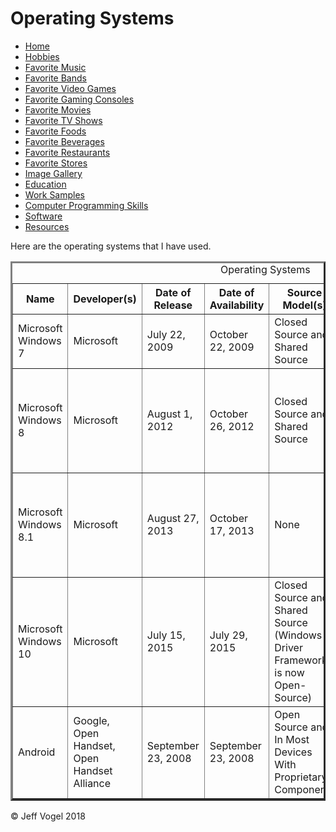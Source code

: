 <head>
		<link href="styles/Website About Me - main.md" rel="stylesheet"/>
	</head>
	<body>
		<div class = "header">
			<h1>Operating Systems</h1>
		</div>
		<div class = "nav">
			<ul>
				<li><a href="Website About Me - Main.md">Home</a></li>
				<li><a href="Website About Me - Hobbies.md">Hobbies</a></li>
				<li><a href="Website About Me - Favorite Music.md">Favorite Music</a></li>
				<li><a href="Website About Me - Favorite Bands.md">Favorite Bands</a></li>
				<li><a href="Website About Me - Favorite Video Games.md">Favorite Video Games</a></li>
				<li><a href="Website About Me - Favorite Gaming Consoles.md">Favorite Gaming Consoles</a></li>
				<li><a href="Website About Me - Favorite Movies.md">Favorite Movies</a></li>
				<li><a href="Website About Me - Favorite TV Shows.md">Favorite TV Shows</a></li>
				<li><a href="Website About Me - Favorite Foods.md">Favorite Foods</a></li>
				<li><a href="Website About Me - Favorite Beverages.md">Favorite Beverages</a></li>
				<li><a href="Website About Me - Favorite Restaurants.md">Favorite Restaurants</a></li>
				<li><a href="Website About Me - Favorite Stores.md">Favorite Stores</a></li>
				<li><a href="Website About Me - Image Gallery.md">Image Gallery</a></li>
				<li><a href="Website About Me - Education.md">Education</a></li>
				<li><a href="Website About Me - Work Samples.md">Work Samples</a></li>
				<li><a href="Website About Me - Computer Programming Skills.md">Computer Programming Skills</a></li>
				<li><a href="Website About Me - Software.md">Software</a></html>
				<li><a href="Website About Me - Resources.md">Resources</a></li>
			</ul>
		</div>
		<div class = "content">
			<p>Here are the operating systems that I have used.</p>
			<div id = "myOperatingSystemsDivElement">
				<table border = "3">
				<caption>Operating Systems</caption>
					<tr>
						<th>Name</th>
						<th>Developer(s)</th>
						<th>Date of Release</th>
						<th>Date of Availability</th>
						<th>Source Model(s)</th>
						<th>Kernel type</th>
						<th>Update Method(s)</th>
						<th>Resource Number</th>
					</tr>
					<tr>
						<td>Microsoft Windows 7</td>
						<td>Microsoft</td>
						<td>July 22, 2009</td>
						<td>October 22, 2009</td>
						<td>Closed Source and Shared Source</td>
						<td>Hybrid</td>
						<td>Windows Update</td>
						<td><a href="Website About Me - Resources.md">1</a></td>
					</tr>
					<tr>
						<td>Microsoft Windows 8</td>
						<td>Microsoft</td>
						<td>August 1, 2012</td>
						<td>October 26, 2012</td>
						<td>Closed Source and Shared Source</td>
						<td>Hybrid</td>
						<td>Windows Update, Windows Store, Windows Server Update Services</td>
						<td><a href="Website About Me - Resources.md">2</a></td>
					</tr>
					<tr>
						<td>Microsoft Windows 8.1</td>
						<td>Microsoft</td>
						<td>August 27, 2013</td>
						<td>October 17, 2013</td>
						<td>None</td>
						<td>Hybrid</td>
						<td>Windows Update, Windows Store, Windows Server Update Services</td>
						<td><a href="Website About Me - Resources.md">3</a></td>
					</tr>
					<tr>
						<td>Microsoft Windows 10</td>
						<td>Microsoft</td>
						<td>July 15, 2015</td>
						<td>July 29, 2015</td>
						<td>Closed Source and Shared Source (Windows Driver Frameworks is now Open-Source)</td>
						<td>Hybrid (Windows NT)</td>
						<td>Windows Update, Windows Store, Windows Server Update Services</td>
						<td><a href="Website About Me - Resources.md">4</a></td>
					</tr>
					<tr>
						<td>Android</td>
						<td>Google, Open Handset, Open Handset Alliance</td>
						<td>September 23, 2008</td>
						<td>September 23, 2008</td>
						<td>Open Source and In Most Devices With Proprietary Components</td>
						<td>Monolithic (modified Linux kernel)</td>
						<td>None</td>
						<td><a href="Website About Me - Resources.md">5</a></td>
					</tr>
				</table>
			</div>
		</div>
		<div class = "footer">
			<p>&copy; Jeff Vogel 2018</p>
		</div>
	</body>
